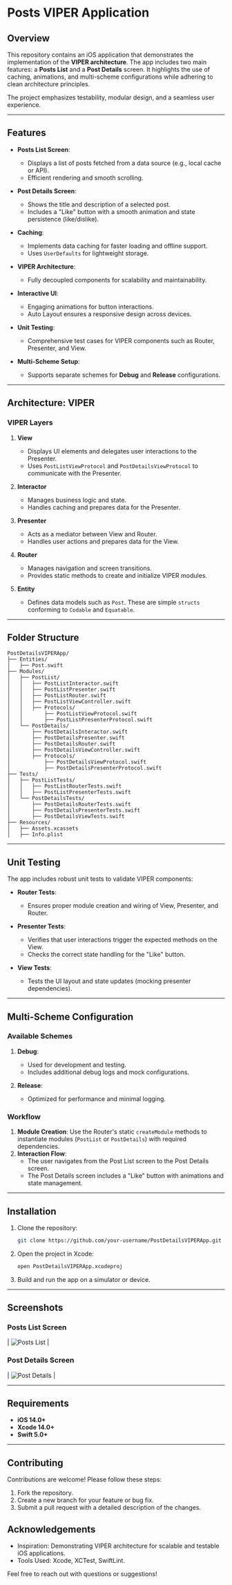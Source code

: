 # Posts VIPER Application

## Overview
This repository contains an iOS application that demonstrates the implementation of the **VIPER architecture**. The app includes two main features: a **Posts List** and a **Post Details** screen. It highlights the use of caching, animations, and multi-scheme configurations while adhering to clean architecture principles.

The project emphasizes testability, modular design, and a seamless user experience.

---

## Features
- **Posts List Screen**:
  - Displays a list of posts fetched from a data source (e.g., local cache or API).
  - Efficient rendering and smooth scrolling.

- **Post Details Screen**:
  - Shows the title and description of a selected post.
  - Includes a "Like" button with a smooth animation and state persistence (like/dislike).

- **Caching**:
  - Implements data caching for faster loading and offline support.
  - Uses `UserDefaults` for lightweight storage.

- **VIPER Architecture**:
  - Fully decoupled components for scalability and maintainability.

- **Interactive UI**:
  - Engaging animations for button interactions.
  - Auto Layout ensures a responsive design across devices.

- **Unit Testing**:
  - Comprehensive test cases for VIPER components such as Router, Presenter, and View.

- **Multi-Scheme Setup**:
  - Supports separate schemes for **Debug** and **Release** configurations.

---

## Architecture: VIPER

### VIPER Layers
1. **View**
   - Displays UI elements and delegates user interactions to the Presenter.
   - Uses `PostListViewProtocol` and `PostDetailsViewProtocol` to communicate with the Presenter.

2. **Interactor**
   - Manages business logic and state.
   - Handles caching and prepares data for the Presenter.

3. **Presenter**
   - Acts as a mediator between View and Router.
   - Handles user actions and prepares data for the View.

4. **Router**
   - Manages navigation and screen transitions.
   - Provides static methods to create and initialize VIPER modules.

5. **Entity**
   - Defines data models such as `Post`. These are simple `structs` conforming to `Codable` and `Equatable`.

---

## Folder Structure
```
PostDetailsVIPERApp/
├── Entities/
│   ├── Post.swift
├── Modules/
│   ├── PostList/
│   │   ├── PostListInteractor.swift
│   │   ├── PostListPresenter.swift
│   │   ├── PostListRouter.swift
│   │   ├── PostListViewController.swift
│   │   ├── Protocols/
│   │       ├── PostListViewProtocol.swift
│   │       ├── PostListPresenterProtocol.swift
│   └── PostDetails/
│       ├── PostDetailsInteractor.swift
│       ├── PostDetailsPresenter.swift
│       ├── PostDetailsRouter.swift
│       ├── PostDetailsViewController.swift
│       ├── Protocols/
│           ├── PostDetailsViewProtocol.swift
│           ├── PostDetailsPresenterProtocol.swift
├── Tests/
│   ├── PostListTests/
│   │   ├── PostListRouterTests.swift
│   │   ├── PostListPresenterTests.swift
│   └── PostDetailsTests/
│       ├── PostDetailsRouterTests.swift
│       ├── PostDetailsPresenterTests.swift
│       ├── PostDetailsViewTests.swift
├── Resources/
│   ├── Assets.xcassets
│   ├── Info.plist
```

---

## Unit Testing
The app includes robust unit tests to validate VIPER components:

- **Router Tests**:
  - Ensures proper module creation and wiring of View, Presenter, and Router.

- **Presenter Tests**:
  - Verifies that user interactions trigger the expected methods on the View.
  - Checks the correct state handling for the "Like" button.

- **View Tests**:
  - Tests the UI layout and state updates (mocking presenter dependencies).

---

## Multi-Scheme Configuration

### Available Schemes
1. **Debug**:
   - Used for development and testing.
   - Includes additional debug logs and mock configurations.

2. **Release**:
   - Optimized for performance and minimal logging.

### Workflow
1. **Module Creation**: Use the Router's static `createModule` methods to instantiate modules (`PostList` or `PostDetails`) with required dependencies.
2. **Interaction Flow**:
   - The user navigates from the Post List screen to the Post Details screen.
   - The Post Details screen includes a "Like" button with animations and state management.

---

## Installation
1. Clone the repository:
   ```bash
   git clone https://github.com/your-username/PostDetailsVIPERApp.git
   ```
2. Open the project in Xcode:
   ```bash
   open PostDetailsVIPERApp.xcodeproj
   ```
3. Build and run the app on a simulator or device.

---

## Screenshots

### Posts List Screen
| ![Posts List](https://via.placeholder.com/400x800) |

### Post Details Screen
| ![Post Details](https://via.placeholder.com/400x800) |

---

## Requirements
- **iOS 14.0+**
- **Xcode 14.0+**
- **Swift 5.0+**

---

## Contributing
Contributions are welcome! Please follow these steps:
1. Fork the repository.
2. Create a new branch for your feature or bug fix.
3. Submit a pull request with a detailed description of the changes.

## Acknowledgements
- Inspiration: Demonstrating VIPER architecture for scalable and testable iOS applications.
- Tools Used: Xcode, XCTest, SwiftLint.

Feel free to reach out with questions or suggestions!

